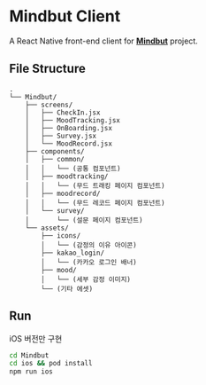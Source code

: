 # Mindbut Client
A React Native front-end client for [**Mindbut**](https://github.com/MindBut/model) project.

## File Structure
```
.
└── Mindbut/
    ├── screens/
    │   ├── CheckIn.jsx
    │   ├── MoodTracking.jsx
    │   ├── OnBoarding.jsx
    │   ├── Survey.jsx
    │   └── MoodRecord.jsx
    ├── components/
    │   ├── common/
    │   │   └── (공통 컴포넌트)
    │   ├── moodtracking/
    │   │   └── (무드 트래킹 페이지 컴포넌트)
    │   ├── moodrecord/
    │   │   └── (무드 레코드 페이지 컴포넌트)
    │   └── survey/
    │       └── (설문 페이지 컴포넌트)  
    └── assets/
        ├── icons/
        │   └── (감정의 이유 아이콘)
        ├── kakao_login/
        │   └── (카카오 로그인 배너)
        ├── mood/
        │   └── (세부 감정 이미지)
        └── (기타 에셋)
```

## Run
iOS 버전만 구현

```bash
cd Mindbut
cd ios && pod install
npm run ios
```
